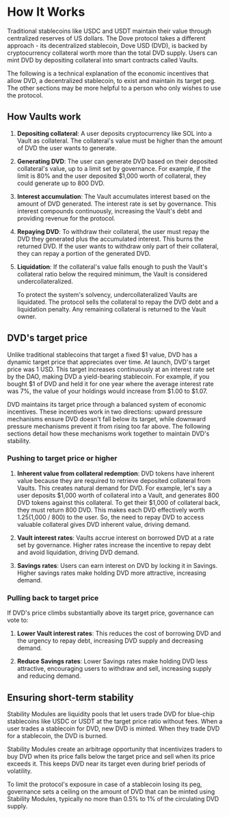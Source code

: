 # How It Works
Traditional stablecoins like USDC and USDT maintain their value through centralized reserves of US dollars. The Dove protocol takes a different approach - its decentralized stablecoin, Dove USD (DVD), is backed by cryptocurrency collateral worth more than the total DVD supply. Users can mint DVD by depositing collateral into smart contracts called Vaults.

The following is a technical explanation of the economic incentives that allow DVD, a decentralized stablecoin, to exist and maintain its target peg. The other sections may be more helpful to a person who only wishes to use the protocol.

## How Vaults work

1. **Depositing collateral**: A user deposits cryptocurrency like SOL into a Vault as collateral. The collateral's value must be higher than the amount of DVD the user wants to generate.

2. **Generating DVD**: The user can generate DVD based on their deposited collateral's value, up to a limit set by governance. For example, if the limit is 80% and the user deposited $1,000 worth of collateral, they could generate up to 800 DVD.

3. **Interest accumulation**: The Vault accumulates interest based on the amount of DVD generated. The interest rate is set by governance. This interest compounds continuously, increasing the Vault's debt and providing revenue for the protocol.

4. **Repaying DVD**: To withdraw their collateral, the user must repay the DVD they generated plus the accumulated interest. This burns the returned DVD. If the user wants to withdraw only part of their collateral, they can repay a portion of the generated DVD.

5. **Liquidation**: If the collateral's value falls enough to push the Vault's collateral ratio below the required minimum, the Vault is considered undercollateralized.

   To protect the system's solvency, undercollateralized Vaults are liquidated. The protocol sells the collateral to repay the DVD debt and a liquidation penalty. Any remaining collateral is returned to the Vault owner.

## DVD's target price

Unlike traditional stablecoins that target a fixed $1 value, DVD has a dynamic target price that appreciates over time. At launch, DVD's target price was 1 USD. This target increases continuously at an interest rate set by the DAO, making DVD a yield-bearing stablecoin. For example, if you bought $1 of DVD and held it for one year where the average interest rate was 7%, the value of your holdings would increase from $1.00 to $1.07.

DVD maintains its target price through a balanced system of economic incentives. These incentives work in two directions: upward pressure mechanisms ensure DVD doesn't fall below its target, while downward pressure mechanisms prevent it from rising too far above. The following sections detail how these mechanisms work together to maintain DVD's stability.

### Pushing to target price or higher

1. **Inherent value from collateral redemption**: DVD tokens have inherent value because they are required to retrieve deposited collateral from Vaults. This creates natural demand for DVD. For example, let's say a user deposits $1,000 worth of collateral into a Vault, and generates 800 DVD tokens against this collateral. To get their $1,000 of collateral back, they must return 800 DVD. This makes each DVD effectively worth $1.25 ($1,000 / 800) to the user. So, the need to repay DVD to access valuable collateral gives DVD inherent value, driving demand.

2. **Vault interest rates**: Vaults accrue interest on borrowed DVD at a rate set by governance. Higher rates increase the incentive to repay debt and avoid liquidation, driving DVD demand.

3. **Savings rates**: Users can earn interest on DVD by locking it in Savings. Higher savings rates make holding DVD more attractive, increasing demand.

### Pulling back to target price

If DVD's price climbs substantially above its target price, governance can vote to:

1. **Lower Vault interest rates**: This reduces the cost of borrowing DVD and the urgency to repay debt, increasing DVD supply and decreasing demand.

2. **Reduce Savings rates**: Lower Savings rates make holding DVD less attractive, encouraging users to withdraw and sell, increasing supply and reducing demand.

## Ensuring short-term stability

Stability Modules are liquidity pools that let users trade DVD for blue-chip stablecoins like USDC or USDT at the target price ratio without fees. When a user trades a stablecoin for DVD, new DVD is minted. When they trade DVD for a stablecoin, the DVD is burned.

Stability Modules create an arbitrage opportunity that incentivizes traders to buy DVD when its price falls below the target price and sell when its price exceeds it. This keeps DVD near its target even during brief periods of volatility.

To limit the protocol's exposure in case of a stablecoin losing its peg, governance sets a ceiling on the amount of DVD that can be minted using Stability Modules, typically no more than 0.5% to 1% of the circulating DVD supply.
